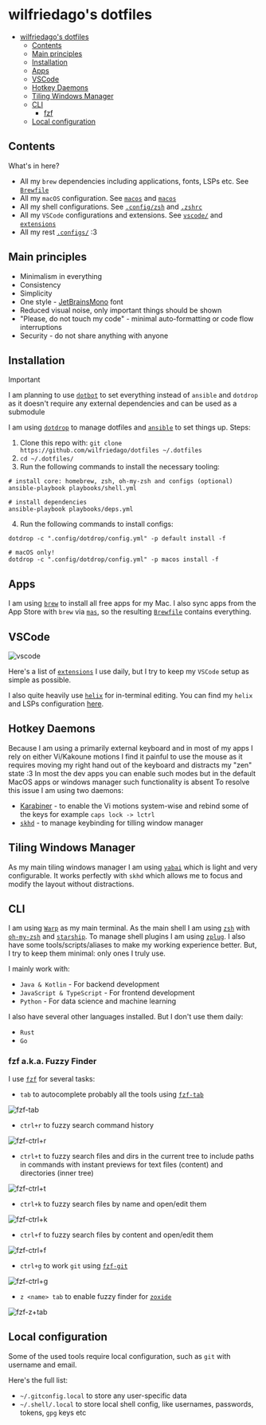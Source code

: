 # wilfriedago's dotfiles

- [wilfriedago's dotfiles](#wilfriedagos-dotfiles)
  - [Contents](#contents)
  - [Main principles](#main-principles)
  - [Installation](#installation)
  - [Apps](#apps)
  - [VSCode](#vscode)
  - [Hotkey Daemons](#hotkey-daemons)
  - [Tiling Windows Manager](#tiling-windows-manager)
  - [CLI](#cli)
    - [fzf](#fzf)
  - [Local configuration](#local-configuration)

## Contents

What's in here?

- All my `brew` dependencies including applications, fonts, LSPs etc. See [`Brewfile`](playbooks/deps/Brewfile)
- All my `macOS` configuration. See [`macos`](.scripts/macos/default.sh) and [`macos`](.scripts/macos/settings.sh)
- All my shell configurations. See [`.config/zsh`](.config/zsh) and [`.zshrc`](.zshrc)
- All my `VSCode` configurations and extensions. See [`vscode/`](.vscode) and [`extensions`](playbooks/deps/Brewfile)
- All my rest [`.configs/`](.config) :3

## Main principles

- Minimalism in everything
- Consistency
- Simplicity
- One style - [JetBrainsMono](https://www.jetbrains.com/lp/mono) font
- Reduced visual noise, only important things should be shown
- "Please, do not touch my code" - minimal auto-formatting or code flow interruptions
- Security - do not share anything with anyone

## Installation

> [!IMPORTANT]
> I am planning to use [`dotbot`](https://github.com/anishathalye/dotbot) to set everything instead of `ansible` and `dotdrop` as it doesn't require any external dependencies and can be used as a submodule

I am using [`dotdrop`](https://github.com/deadc0de6/dotdrop) to manage dotfiles and [`ansible`](https://github.com/ansible/ansible) to set things up. Steps:

1. Clone this repo with: `git clone https://github.com/wilfriedago/dotfiles ~/.dotfiles`
2. `cd ~/.dotfiles/`
3. Run the following commands to install the necessary tooling:

```shell
# install core: homebrew, zsh, oh-my-zsh and configs (optional)
ansible-playbook playbooks/shell.yml

# install dependencies
ansible-playbook playbooks/deps.yml
```

4. Run the following commands to install configs:

```shell
dotdrop -c ".config/dotdrop/config.yml" -p default install -f

# macOS only!
dotdrop -c ".config/dotdrop/config.yml" -p macos install -f
```

## Apps

I am using [`brew`](https://brew.sh) to install all free apps for my Mac.
I also sync apps from the App Store with `brew` via [`mas`](https://formulae.brew.sh/formula/mas), so the resulting [`Brewfile`](playbooks/deps/Brewfile) contains everything.

## VSCode

![vscode](https://raw.githubusercontent.com/pivoshenko/dotfiles/master/docs/assets/vscode.png)

Here's a list of [`extensions`](playbooks/deps/Brewfile) I use daily, but I try to keep my `VSCode` setup as simple as possible.

I also quite heavily use [`helix`](https://github.com/helix-editor/helix) for in-terminal editing. You can find my `helix` and LSPs configuration [here](dotfiles/.config/helix).

## Hotkey Daemons

Because I am using a primarily external keyboard and in most of my apps I rely on either Vi/Kakoune motions I find it painful to use the mouse as it requires moving my right hand out of the keyboard and distracts my "zen" state :3 In most the dev apps you can enable such modes but in the default MacOS apps or windows manager such functionality is absent
To resolve this issue I am using two daemons:

- [Karabiner](https://karabiner-elements.pqrs.org) - to enable the Vi motions system-wise and rebind some of the keys for example `caps lock -> lctrl`
- [`skhd`](https://github.com/koekeishiya/skhd) - to manage keybinding for tilling window manager

## Tiling Windows Manager

As my main tiling windows manager I am using [`yabai`](https://github.com/koekeishiya/yabai) which is light and very configurable.
It works perfectly with `skhd` which allows me to focus and modify the layout without distractions.

## CLI

I am using [`Warp`](https://www.warp.dev) as my main terminal.
As the main shell I am using [`zsh`](https://www.zsh.org) with [`oh-my-zsh`](https://github.com/ohmyzsh/ohmyzsh) and [`starship`](https://github.com/starship/starship). To manage shell plugins I am using [`zplug`](https://github.com/zplug/zplug).
I also have some tools/scripts/aliases to make my working experience better.
But, I try to keep them minimal: only ones I truly use.

I mainly work with:

- `Java & Kotlin` - For backend development
- `JavaScript & TypeScript` - For frontend development
- `Python` - For data science and machine learning

I also have several other languages installed. But I don't use them daily:

- `Rust`
- `Go`

### fzf a.k.a. Fuzzy Finder

I use [`fzf`](https://github.com/junegunn/fzf) for several tasks:

- `tab` to autocomplete probably all the tools using [`fzf-tab`](https://github.com/Aloxaf/fzf-tab)

![fzf-tab](https://raw.githubusercontent.com/pivoshenko/dotfiles/master/docs/assets/fzf_tab.png)

- `ctrl+r` to fuzzy search command history

![fzf-ctrl+r](https://raw.githubusercontent.com/pivoshenko/dotfiles/master/docs/assets/fzf_ctrl_r.png)

- `ctrl+t` to fuzzy search files and dirs in the current tree to include paths in commands with instant previews for text files (content) and directories (inner tree)

![fzf-ctrl+t](https://raw.githubusercontent.com/pivoshenko/dotfiles/master/docs/assets/fzf_ctrl_t.png)

- `ctrl+k` to fuzzy search files by name and open/edit them

![fzf-ctrl+k](https://raw.githubusercontent.com/pivoshenko/dotfiles/master/docs/assets/fzf_ctrl_k.png)

- `ctrl+f` to fuzzy search files by content and open/edit them

![fzf-ctrl+f](https://raw.githubusercontent.com/pivoshenko/dotfiles/master/docs/assets/fzf_ctrl_f.png)

- `ctrl+g` to work `git` using [`fzf-git`](https://github.com/junegunn/fzf-git.sh)

![fzf-ctrl+g](https://raw.githubusercontent.com/pivoshenko/dotfiles/master/docs/assets/fzf_ctrl_g.png)

- `z <name> tab` to enable fuzzy finder for [`zoxide`](https://github.com/ajeetdsouza/zoxide)

![fzf-z+tab](https://raw.githubusercontent.com/pivoshenko/dotfiles/master/docs/assets/fzf_z_tab.png)

## Local configuration

Some of the used tools require local configuration, such as `git` with username and email.

Here's the full list:

- `~/.gitconfig.local` to store any user-specific data
- `~/.shell/.local` to store local shell config, like usernames, passwords, tokens, `gpg` keys etc
